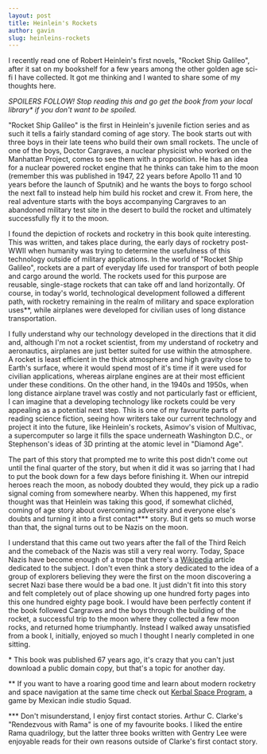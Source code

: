 ```yaml
---
layout: post
title: Heinlein's Rockets
author: gavin
slug: heinleins-rockets
---
```


I recently read one of Robert Heinlein's first novels, "Rocket Ship
Galileo", after it sat on my bookshelf for a few years among the other
golden age sci-fi I have collected. It got me thinking and I wanted to
share some of my thoughts here.

*SPOILERS FOLLOW! Stop reading this and go get the book from your local
library\* if you don't want to be spoiled.*
<!--more-->

"Rocket Ship Galileo" is the first in Heinlein's juvenile fiction series
and as such it tells a fairly standard coming of age story. The book
starts out with three boys in their late teens who build their own small
rockets. The uncle of one of the boys, Doctor Cargraves, a nuclear
physicist who worked on the Manhattan Project, comes to see them with a
proposition. He has an idea for a nuclear powered rocket engine that he
thinks can take him to the moon (remember this was published in 1947, 22
years before Apollo 11 and 10 years before the launch of Sputnik) and he
wants the boys to forgo school the next fall to instead help him build
his rocket and crew it. From here, the real adventure starts with the
boys accompanying Cargraves to an abandoned military test site in the
desert to build the rocket and ultimately successfully fly it to the
moon.

I found the depiction of rockets and rocketry in this book quite
interesting. This was written, and takes place during, the early days of
rocketry post-WWII when humanity was trying to determine the usefulness
of this technology outside of military applications. In the world of
"Rocket Ship Galileo", rockets are a part of everyday life used for
transport of both people and cargo around the world. The rockets used
for this purpose are reusable, single-stage rockets that can take off
and land horizontally. Of course, in today's world, technological
development followed a different path, with rocketry remaining in the
realm of military and space exploration uses\*\*, while airplanes were
developed for civilian uses of long distance transportation.

I fully understand why our technology developed in the directions that
it did and, although I'm not a rocket scientist, from my understand of
rocketry and aeronautics, airplanes are just better suited for use
within the atmosphere. A rocket is least efficient in the thick
atmosphere and high gravity close to Earth's surface, where it would
spend most of it's time if it were used for civilian applications,
whereas airplane engines are at their most efficient under these
conditions. On the other hand, in the 1940s and 1950s, when long
distance airplane travel was costly and not particularly fast or
efficient, I can imagine that a developing technology like rockets could
be very appealing as a potential next step. This is one of my favourite
parts of reading science fiction, seeing how writers take our current
technology and project it into the future, like Heinlein's rockets,
Asimov's vision of Multivac, a supercomputer so large it fills the space
underneath Washington D.C., or Stephenson's ideas of 3D printing at the
atomic level in "Diamond Age".

The part of this story that prompted me to write this post didn't come
out until the final quarter of the story, but when it did it was so
jarring that I had to put the book down for a few days before finishing
it. When our intrepid heroes reach the moon, as nobody doubted they
would, they pick up a radio signal coming from somewhere nearby. When
this happened, my first thought was that Heinlein was taking this good,
if somewhat clichéd, coming of age story about overcoming adversity and
everyone else's doubts and turning it into a first contact\*\*\* story.
But it gets so much worse than that, the signal turns out to be Nazis on
the moon.

I understand that this came out two years after the fall of the Third
Reich and the comeback of the Nazis was still a very real worry. Today,
Space Nazis have become enough of a trope that there's a
[Wikipedia](http://en.wikipedia.org/wiki/Space_Nazis) article dedicated
to the subject. I don't even think a story dedicated to the idea of a
group of explorers believing they were the first on the moon discovering
a secret Nazi base there would be a bad one. It just didn't fit into
this story and felt completely out of place showing up one hundred forty
pages into this one hundred eighty page book. I would have been
perfectly content if the book followed Cargraves and the boys through
the building of the rocket, a successful trip to the moon where they
collected a few moon rocks, and returned home triumphantly. Instead I
walked away unsatisfied from a book I, initially, enjoyed so much I
thought I nearly completed in one sitting.

\* This book was published 67 years ago, it's crazy that you can't just
download a public domain copy, but that's a topic for another day.

\*\* If you want to have a roaring good time and learn about modern
rocketry and space navigation at the same time check out [Kerbal Space Program](https://kerbalspaceprogram.com/), a game by Mexican indie
studio Squad.

\*\*\* Don't misunderstand, I enjoy first contact stories. Arthur C.
Clarke's "Rendezvous with Rama" is one of my favourite books. I liked
the entire Rama quadrilogy, but the latter three books written with
Gentry Lee were enjoyable reads for their own reasons outside of
Clarke's first contact story.
